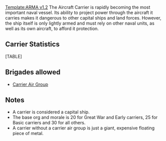 [Template:ARMA
v1.2](/wiki/index.php?title=Template:ARMA_v1.2&action=edit&redlink=1 "Template:ARMA v1.2 (page does not exist)")
The Aircraft Carrier is rapidly becoming the most important naval
vessel. Its ability to project power through the aircraft it carries
makes it dangerous to other capital ships and land forces. However, the
ship itself is only lightly armed and must rely on other naval units, as
well as its own aircraft, to afford it protection.

##  Carrier Statistics 

[TABLE]

##  Brigades allowed 

-   [Carrier Air Group](/wiki/Carrier_Air_Group "Carrier Air Group")

##  Notes 

-   A carrier is considered a capital ship.
-   The base org and morale is 20 for Great War and Early carriers, 25
    for Basic carriers and 30 for all others.
-   A carrier without a carrier air group is just a giant, expensive
    floating piece of metal.
